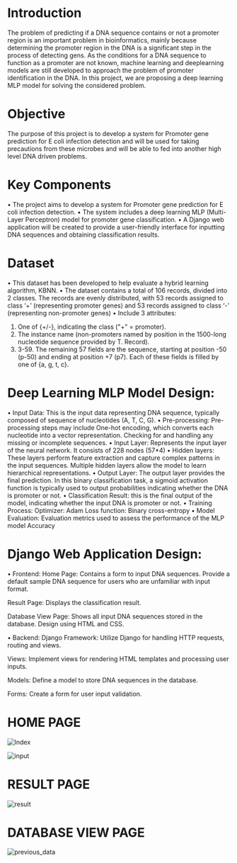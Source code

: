 # Introduction
The problem of predicting if a DNA sequence contains or not a promoter region is an important problem in bioinformatics, mainly because determining the promoter region in the DNA is a significant step in the process of detecting gens. As the conditions for 
a DNA sequence to function as a promoter are not known, machine learning and deeplearning models are still developed to approach the problem of promoter identification in the DNA. In this project, we are proposing a deep learning MLP model for solving 
the considered problem.

# Objective
The purpose of this project is to develop a system for Promoter gene prediction for E coli infection detection and will be used for taking precautions from these microbes and will be able to fed into another 
high level DNA driven problems.

# Key Components
• The project aims to develop a system for Promoter gene prediction for E coli infection detection.
• The system includes a deep learning MLP (Multi-Layer Perceptron) model for  promoter gene classification.
• A Django web application will be created to provide a user-friendly interface for inputting DNA sequences and obtaining classification results.

# Dataset 
• This dataset has been developed to help evaluate a hybrid learning algorithm, KBNN.
• The dataset contains a total of 106 records, divided into 2 classes. The records are evenly distributed, with 53 records assigned to class ‘+’ (representing promoter genes) and 53 records assigned to class ‘-’ 
(representing non-promoter genes)
• Include 3 attributes:
1. One of {+/-}, indicating the class ("+" = promoter).
2. The instance name (non-promoters named by position in the 1500-long nucleotide sequence provided by T. Record).
3. 3-59. The remaining 57 fields are the sequence, starting at position -50 (p-50) and ending at position +7 (p7). Each of these fields is filled by one of {a, g, t, c}.

# Deep Learning MLP Model Design:
• Input Data: This is the input data representing DNA sequence, typically composed of sequence of nucleotides (A, T, C, G).
• Pre-processing: Pre-processing steps may include One-hot encoding, which converts each nucleotide into a vector representation. Checking for and handling any missing or incomplete sequences.
• Input Layer: Represents the input layer of the neural network. It consists of 228 nodes (57*4)
• Hidden layers: These layers perform feature extraction and capture complex patterns in the input sequences. Multiple hidden layers allow the model to learn hierarchical representations.
• Output Layer: The output layer provides the final prediction. In this binary classification task, a sigmoid activation function is typically used to output probabilities indicating whether the DNA is promoter or not.
• Classification Result: this is the final output of the model, indicating whether the input DNA is promoter or not.
• Training Process: 
Optimizer: Adam
Loss function: Binary cross-entropy
• Model Evaluation: Evaluation metrics used to assess the performance of the MLP model
Accuracy

# Django Web Application Design: 
 • Frontend: 
Home Page: Contains a form to input DNA sequences. Provide a default sample DNA sequence for users who are unfamiliar with input format.

Result Page: Displays the classification result.

Database View Page: Shows all input DNA sequences stored in the database.
Design using HTML and CSS.

• Backend: 
Django Framework: Utilize Django for handling HTTP requests, routing and views.

Views: Implement views for rendering HTML templates and processing  user inputs.

Models: Define a model to store DNA sequences in the database.

Forms: Create a form for user input validation.
# HOME PAGE
![Index](https://github.com/ArathiPullott/Promoter_Gene_Prediction/assets/120770265/aa2a2b7e-40d2-46d4-8224-8afc8f6c36b5)

![input](https://github.com/ArathiPullott/Promoter_Gene_Prediction/assets/120770265/eb18169b-6c41-4d65-a6de-15e2688d444f)
# RESULT PAGE
![result](https://github.com/ArathiPullott/Promoter_Gene_Prediction/assets/120770265/fae4283e-0544-4380-b390-14e731fb5bc3)
# DATABASE VIEW PAGE
![previous_data](https://github.com/ArathiPullott/Promoter_Gene_Prediction/assets/120770265/96903344-32d2-494a-a8db-dc83bc9672b5)




